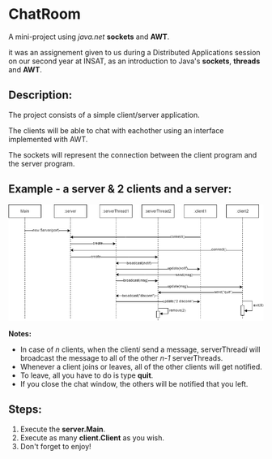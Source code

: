 # ChatRoom

A mini-project using *java.net* __sockets__ and __AWT__.
<br>

it was an assignement given to us during a Distributed Applications session on our second year at INSAT, as an introduction to Java's __sockets__, __threads__ and __AWT__.

## Description:

The project consists of a simple client/server application.
<br>

The clients will be able to chat with eachother using an interface implemented with AWT.
<br>

The sockets will represent the connection between the client program and the server program.

## Example - a server & 2 clients and a server:

<p align="center">
  <img src="https://github.com/hajali-amine/chatroom-sockets/blob/main/assets/chatroom_sequence.png" alt="sequence" />
</p>

__Notes:__ 
* In case of *n* clients, when the client*i* send a message, serverThread*i* will broadcast the message to all of the other *n-1* serverThreads.
* Whenever a client joins or leaves, all of the other clients will get notified.
* To leave, all you have to do is type __quit__.
* If you close the chat window, the others will be notified that you left.
  
## Steps:

1. Execute the __server.Main__.
2. Execute as many __client.Client__ as you wish.
3. Don't forget to enjoy!
